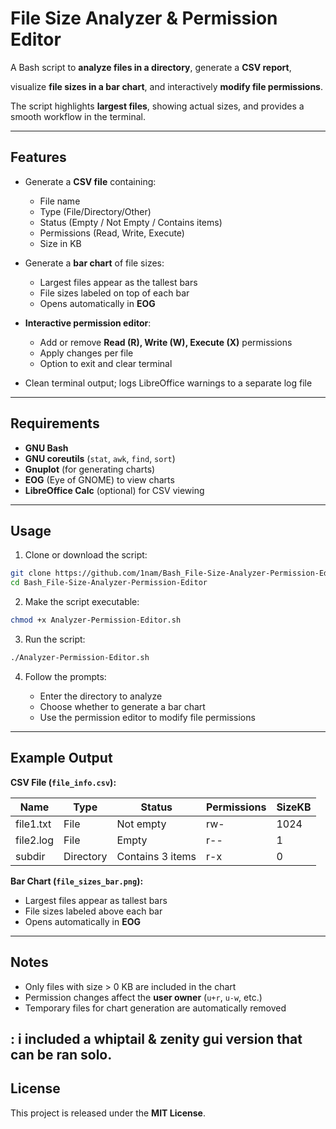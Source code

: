 # File Size Analyzer & Permission Editor

A Bash script to **analyze files in a directory**, generate a **CSV report**, 

visualize **file sizes in a bar chart**, and interactively **modify file permissions**.

The script highlights **largest files**, showing actual sizes, and provides a smooth workflow in the terminal.

---

## Features

* Generate a **CSV file** containing:

  * File name
  * Type (File/Directory/Other)
  * Status (Empty / Not Empty / Contains items)
  * Permissions (Read, Write, Execute)
  * Size in KB

* Generate a **bar chart** of file sizes:

  * Largest files appear as the tallest bars
  * File sizes labeled on top of each bar
  * Opens automatically in **EOG**

* **Interactive permission editor**:

  * Add or remove **Read (R), Write (W), Execute (X)** permissions
  * Apply changes per file
  * Option to exit and clear terminal

* Clean terminal output; logs LibreOffice warnings to a separate log file

---

## Requirements

* **GNU Bash**
* **GNU coreutils** (`stat`, `awk`, `find`, `sort`)
* **Gnuplot** (for generating charts)
* **EOG** (Eye of GNOME) to view charts
* **LibreOffice Calc** (optional) for CSV viewing

---

## Usage

1. Clone or download the script:

```bash
git clone https://github.com/1nam/Bash_File-Size-Analyzer-Permission-Editor/tree/main
cd Bash_File-Size-Analyzer-Permission-Editor
```

2. Make the script executable:

```bash
chmod +x Analyzer-Permission-Editor.sh
```

3. Run the script:

```bash
./Analyzer-Permission-Editor.sh
```

4. Follow the prompts:

   * Enter the directory to analyze
   * Choose whether to generate a bar chart
   * Use the permission editor to modify file permissions

---

## Example Output

**CSV File (`file_info.csv`):**

| Name      | Type      | Status           | Permissions | SizeKB |
| --------- | --------- | ---------------- | ----------- | ------ |
| file1.txt | File      | Not empty        | rw-         | 1024   |
| file2.log | File      | Empty            | r--         | 1      |
| subdir    | Directory | Contains 3 items | r-x         | 0      |

**Bar Chart (`file_sizes_bar.png`):**

* Largest files appear as tallest bars
* File sizes labeled above each bar
* Opens automatically in **EOG**

---

## Notes

* Only files with size > 0 KB are included in the chart
* Permission changes affect the **user owner** (`u+r`, `u-w`, etc.)
* Temporary files for chart generation are automatically removed

: i included a whiptail & zenity gui version that can be ran solo.
---

## License

This project is released under the **MIT License**.
